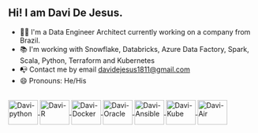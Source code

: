 ## Hi! I am Davi De Jesus.  
 
- 👨‍💻 I'm a Data Engineer Architect currently working on a company from Brazil.   
- 📚 I'm working with Snowflake, Databricks, Azure Data Factory, Spark, Scala, Python, Terraform and Kubernetes
- 📭 Contact me by email davidejesus1811@gmail.com 
- 😄 Pronouns: He/His

<div align="center">
  <a href="https://github.com/davidejesus18">
</div>
<div style="display: inline_block"><br>
<img align="center" alt="Davi-python" height="50" width="60" src="https://cdn.jsdelivr.net/gh/devicons/devicon/icons/python/python-original.svg" />
<img align="center" alt="Davi-R" height="50" width="60" src="https://cdn.jsdelivr.net/gh/devicons/devicon/icons/r/r-original.svg" />
<img align="center" alt="Davi-Docker" height="50" width=60" src="https://cdn.jsdelivr.net/gh/devicons/devicon/icons/docker/docker-plain.svg" />
<img align="center" alt="Davi-Oracle" height="50" width="60" src="https://cdn.jsdelivr.net/gh/devicons/devicon/icons/oracle/oracle-original.svg" />
<img align="center" alt="Davi-Ansible" height="50" width="60" src="https://cdn.jsdelivr.net/gh/devicons/devicon/icons/ansible/ansible-original-wordmark.svg" />
<img align="center" alt="Davi-Kube" height="50" width="60" src="https://cdn.jsdelivr.net/gh/devicons/devicon/icons/kubernetes/kubernetes-plain.svg" />
<img align="center" alt="Davi-Air" height="50" width="60" src="https://cwiki.apache.org/confluence/download/attachments/145723561/wordmark_1.svg"/>
</div>
 
##
#
